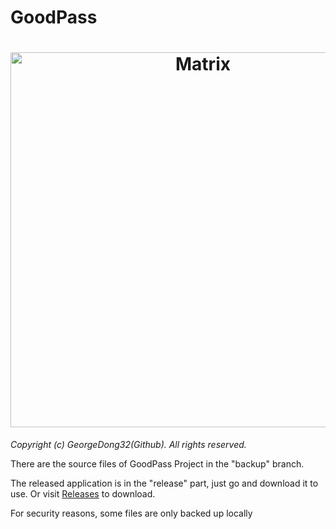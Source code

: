 # GoodPass
<h1 align="center">
  <img src="https://github.com/GeorgeDong32/GoodPass/blob/resource/GoodPass2.0.png" alt="Matrix" width="600">
</h1>

*Copyright (c) GeorgeDong32(Github). All rights reserved.*

There are the source files of GoodPass Project in the "backup" branch.

The released application is in the "release" part, just go and download it to use. Or visit [Releases](https://github.com/GeorgeDong32/GoodPass/releases) to download.

For security reasons, some files are only backed up locally
